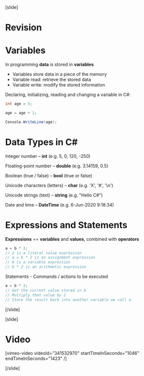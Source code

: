 [slide]
# Revision 

# Variables
In programming **data** is stored in **variables**

  * Variables store data in a piece of the memory
  * Variable read: retrieve the stored data
  * Variable write: modify the stored information
  
Declaring, initializing, reading and changing a variable in C#:
```csharp
int age = 5;
```

```csharp
age = age + 1;
```

```csharp
Console.WriteLine(age);
```
# Data Types in C#
Integer number – **int** (e.g. 5, 0, 120, -250)

Floating-point number – **double** (e.g. 3.14159, 0.5)

Boolean (true / false) – **bool** (true or false)

Unicode characters (letters) – **char** (e.g. 'X', '#', '\n')

Unicode strings (text) – **string** (e.g. "Hello C#")

Date and time – **DateTime** (e.g. 6-Jun-2020 9:18:34)

# Expressions and Statements
**Expressions** == **variables** and **values**, combined with **operators**

```csharp
a = b * 2;
// 2 is a literal value expression
// a = b * 2 is an assignment expression
// b is a variable expression
// b * 2 is an arithmetic expression
```

Statements - Commands / actions to be executed

```csharp
a = b * 2;
// Get the current value stored in b
// Multiply that value by 2
// Store the result back into another variable we call a
```
[/slide]

[slide]
# Video

[vimeo-video videoId="341532970" startTimeInSeconds="1046" endTimeInSeconds="1423" /]

[/slide]